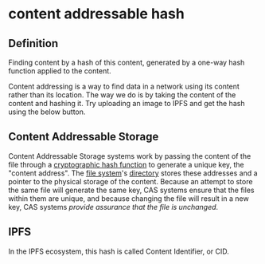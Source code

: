# content addressable hash
## Definition
Finding content by a hash of this content, generated by a one-way hash function applied to the content.

Content addressing is a way to find data in a network using its content rather than its location. The way we do is by taking the content of the content and hashing it. Try uploading an image to IPFS and get the hash using the below button. 

## Content Addressable Storage
Content Addressable Storage systems work by passing the content of the file through a [cryptographic hash function](https://en.wikipedia.org/wiki/Cryptographic_hash_function) to generate a unique key, the "content address". The [file system](https://en.wikipedia.org/wiki/File_system)'s [directory](https://en.wikipedia.org/wiki/Directory_(computing)) stores these addresses and a pointer to the physical storage of the content. Because an attempt to store the same file will generate the same key, CAS systems ensure that the files within them are unique, and because changing the file will result in a new key, CAS systems *provide assurance that the file is unchanged*.

## IPFS
In the IPFS ecosystem, this hash is called Content Identifier, or CID.